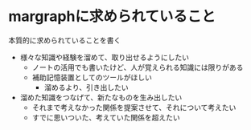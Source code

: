 # margraphに求められていること

本質的に求められていることを書く

- 様々な知識や経験を溜めて、取り出せるようにしたい
  - ノートの活用でも書いたけど、人が覚えられる知識には限りがある
  - 補助記憶装置としてのツールがほしい
    - 溜めるより、引き出したい
- 溜めた知識をつなげて、新たなものを生み出したい
  - それまで考えなかった関係を提案させて、それについて考えたい
  - すでに思いついた、考えていた関係を超えたい
